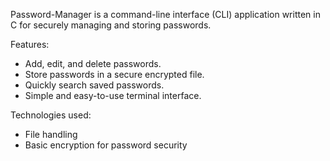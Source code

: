 Password-Manager is a command-line interface (CLI) application written in C for securely managing and storing passwords.

Features:

  - Add, edit, and delete passwords.
  - Store passwords in a secure encrypted file.
  - Quickly search saved passwords.
  - Simple and easy-to-use terminal interface.

Technologies used:

  - File handling
  - Basic encryption for password security
